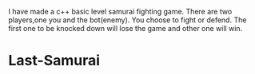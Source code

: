I have made a c++ basic level samurai fighting game.
There are two players,one you and the bot(enemy).
You choose to fight or defend.
The first one to be knocked down will lose the game and other one will win.
# Last-Samurai
